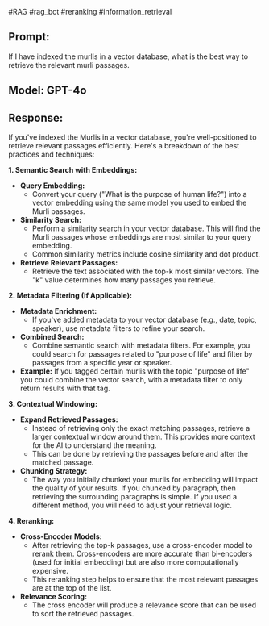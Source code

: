 #RAG #rag_bot #reranking #information_retrieval
## Prompt:
If I have indexed the murlis in a vector database, what is the best way to retrieve the relevant murli passages.

## Model: GPT-4o
## Response:
If you've indexed the Murlis in a vector database, you're well-positioned to retrieve relevant passages efficiently. Here's a breakdown of the best practices and techniques:

**1. Semantic Search with Embeddings:**

* **Query Embedding:**
    * Convert your query ("What is the purpose of human life?") into a vector embedding using the same model you used to embed the Murli passages.
* **Similarity Search:**
    * Perform a similarity search in your vector database. This will find the Murli passages whose embeddings are most similar to your query embedding.
    * Common similarity metrics include cosine similarity and dot product.
* **Retrieve Relevant Passages:**
    * Retrieve the text associated with the top-k most similar vectors. The "k" value determines how many passages you retrieve.

**2. Metadata Filtering (If Applicable):**

* **Metadata Enrichment:**
    * If you've added metadata to your vector database (e.g., date, topic, speaker), use metadata filters to refine your search.
* **Combined Search:**
    * Combine semantic search with metadata filters. For example, you could search for passages related to "purpose of life" and filter by passages from a specific year or speaker.
* **Example:** If you tagged certain murlis with the topic "purpose of life" you could combine the vector search, with a metadata filter to only return results with that tag.

**3. Contextual Windowing:**

* **Expand Retrieved Passages:**
    * Instead of retrieving only the exact matching passages, retrieve a larger contextual window around them. This provides more context for the AI to understand the meaning.
    * This can be done by retrieving the passages before and after the matched passage.
* **Chunking Strategy:**
    * The way you initially chunked your murlis for embedding will impact the quality of your results. If you chunked by paragraph, then retrieving the surrounding paragraphs is simple. If you used a different method, you will need to adjust your retrieval logic.

**4. Reranking:**

* **Cross-Encoder Models:**
    * After retrieving the top-k passages, use a cross-encoder model to rerank them. Cross-encoders are more accurate than bi-encoders (used for initial embedding) but are also more computationally expensive.
    * This reranking step helps to ensure that the most relevant passages are at the top of the list.
* **Relevance Scoring:**
    * The cross encoder will produce a relevance score that can be used to sort the retrieved passages.

